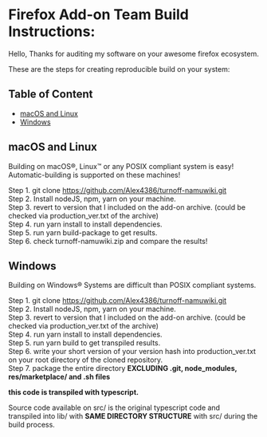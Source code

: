 # Firefox Add-on Team Build Instructions:

Hello, Thanks for auditing my software on your awesome firefox ecosystem.  
  
These are the steps for creating reproducible build on your system:  
  
## Table of Content
* [macOS and Linux](#macOS-and-Linux)
* [Windows](#Windows)

## macOS and Linux
Building on macOS®, Linux™ or any POSIX compliant system is easy!  
Automatic-building is supported on these machines!  
  
Step 1. git clone https://github.com/Alex4386/turnoff-namuwiki.git  
Step 2. Install nodeJS, npm, yarn on your machine.  
Step 3. revert to version that I included on the add-on archive. (could be checked via production_ver.txt of the archive)  
Step 4. run yarn install to install dependencies.    
Step 5. run yarn build-package to get results.  
Step 6. check turnoff-namuwiki.zip and compare the results!  
  
## Windows
Building on Windows® Systems are difficult than POSIX compliant systems.  
  
Step 1. git clone https://github.com/Alex4386/turnoff-namuwiki.git  
Step 2. Install nodeJS, npm, yarn on your machine.  
Step 3. revert to version that I included on the add-on archive. (could be checked via production_ver.txt of the archive)  
Step 4. run yarn install to install dependencies.  
Step 5. run yarn build to get transpiled results.  
Step 6. write your short version of your version hash into production_ver.txt on your root directory of the cloned repository.  
Step 7. package the entire directory **EXCLUDING .git, node_modules, res/marketplace/ and .sh files**  
  
**this code is transpiled with typescript.**  
  
Source code available on src/ is the original typescript code and  
transpiled into lib/ with **SAME DIRECTORY STRUCTURE** with src/ during the build process.  
